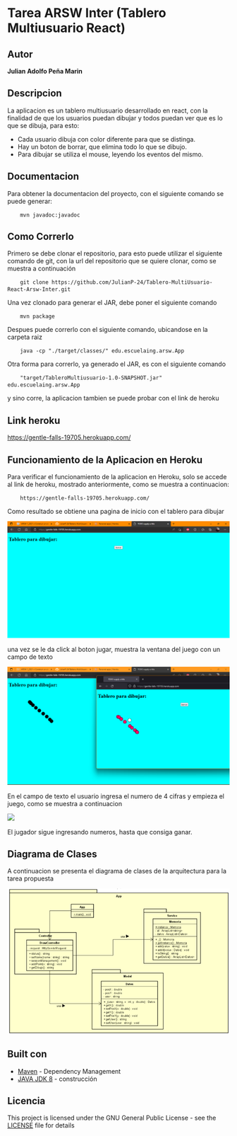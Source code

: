 # Tarea ARSW Inter (Tablero Multiusuario React)

## Autor
**Julian Adolfo Peña Marin**

## Descripcion
La aplicacion es un tablero multiusuario desarrollado en react, con la finalidad de que los usuarios puedan dibujar y todos puedan ver que es lo que se dibuja, para esto:

 * Cada usuario dibuja con color diferente para que se distinga.
 * Hay un boton de borrar, que elimina todo lo que se dibujo.
 * Para dibujar se utiliza el mouse, leyendo los eventos del mismo.

## Documentacion
Para obtener la documentacion del proyecto, con el siguiente comando se puede generar:

```
    mvn javadoc:javadoc
```

## Como Correrlo
Primero se debe clonar el repositorio, para esto puede utilizar el siguiente comando de git, con la url del repositorio que se quiere clonar, como se muestra a continuación

```
    git clone https://github.com/JulianP-24/Tablero-MultiUsuario-React-Arsw-Inter.git
```

Una vez clonado para generar el JAR, debe poner el siguiente comando

```
    mvn package
```

Despues puede correrlo con el siguiente comando, ubicandose en la carpeta raiz
```
    java -cp "./target/classes/" edu.escuelaing.arsw.App  
```

Otra forma para correrlo, ya generado el JAR, es con el siguiente comando

```
    "target/TableroMultiusuario-1.0-SNAPSHOT.jar" edu.escuelaing.arsw.App
```
y sino corre, la aplicacion tambien se puede probar con el link de heroku

## Link heroku

https://gentle-falls-19705.herokuapp.com/

## Funcionamiento de la Aplicacion en Heroku

Para verificar el funcionamiento de la aplicacion en Heroku, solo se accede al link de heroku, mostrado anteriormente, como se muestra a continuacion:

```
    https://gentle-falls-19705.herokuapp.com/
```

Como resultado se obtiene una pagina de inicio con el tablero para dibujar

![](img/img1.png)

una vez se le da click al boton jugar, muestra la ventana del juego con un campo de texto

![](img/img2.png)

En el campo de texto el usuario ingresa el numero de 4 cifras y empieza el juego, como se muestra a continuacion

![](img/img3.png)

El jugador sigue ingresando numeros, hasta que consiga ganar.


## Diagrama de Clases
A continuacion se presenta el diagrama de clases de la arquitectura para la tarea propuesta

![](img/diagramaClases.png)


## Built con

* [Maven](https://maven.apache.org/) - Dependency Management
* [JAVA JDK 8](http://www.oracle.com/technetwork/java/javase/overview/index.html) - construcción


## Licencia

This project is licensed under the GNU General Public License - see the [LICENSE](LICENSE) file for details

